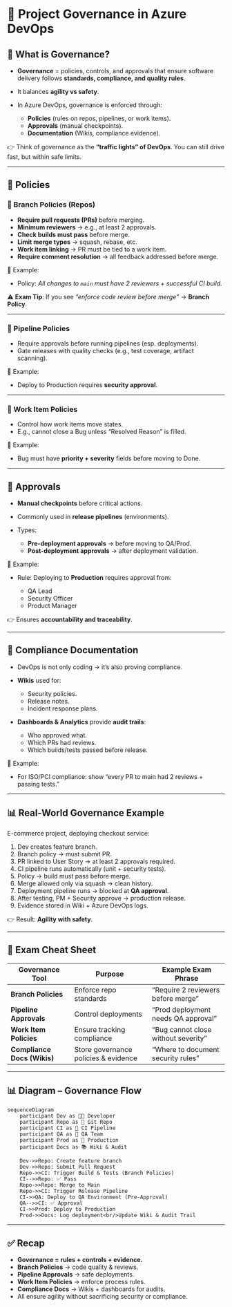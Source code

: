 # 🧭 Project Governance in Azure DevOps

## 📖 What is Governance?

- **Governance** = policies, controls, and approvals that ensure software delivery follows **standards, compliance, and quality rules**.
- It balances **agility vs safety**.
- In Azure DevOps, governance is enforced through:

  - **Policies** (rules on repos, pipelines, or work items).
  - **Approvals** (manual checkpoints).
  - **Documentation** (Wikis, compliance evidence).

👉 Think of governance as the **“traffic lights” of DevOps**. You can still drive fast, but within safe limits.

---

## 📜 Policies

### 🔹 Branch Policies (Repos)

- **Require pull requests (PRs)** before merging.
- **Minimum reviewers** → e.g., at least 2 approvals.
- **Check builds must pass** before merge.
- **Limit merge types** → squash, rebase, etc.
- **Work item linking** → PR must be tied to a work item.
- **Require comment resolution** → all feedback addressed before merge.

📌 Example:

- Policy: _All changes to `main` must have 2 reviewers + successful CI build._

⚠️ **Exam Tip**: If you see _“enforce code review before merge”_ → **Branch Policy**.

---

### 🔹 Pipeline Policies

- Require approvals before running pipelines (esp. deployments).
- Gate releases with quality checks (e.g., test coverage, artifact scanning).

📌 Example:

- Deploy to Production requires **security approval**.

---

### 🔹 Work Item Policies

- Control how work items move states.
- E.g., cannot close a Bug unless “Resolved Reason” is filled.

📌 Example:

- Bug must have **priority + severity** fields before moving to Done.

---

## 👥 Approvals

- **Manual checkpoints** before critical actions.
- Commonly used in **release pipelines** (environments).
- Types:

  - **Pre-deployment approvals** → before moving to QA/Prod.
  - **Post-deployment approvals** → after deployment validation.

📌 Example:

- Rule: Deploying to **Production** requires approval from:

  - QA Lead
  - Security Officer
  - Product Manager

👉 Ensures **accountability and traceability**.

---

## 📑 Compliance Documentation

- DevOps is not only coding → it’s also proving compliance.
- **Wikis** used for:

  - Security policies.
  - Release notes.
  - Incident response plans.

- **Dashboards & Analytics** provide **audit trails**:

  - Who approved what.
  - Which PRs had reviews.
  - Which builds/tests passed before release.

📌 Example:

- For ISO/PCI compliance: show “every PR to main had 2 reviews + passing tests.”

---

## 📊 Real-World Governance Example

E-commerce project, deploying checkout service:

1. Dev creates feature branch.
2. Branch policy → must submit PR.
3. PR linked to User Story → at least 2 approvals required.
4. CI pipeline runs automatically (unit + security tests).
5. Policy → build must pass before merge.
6. Merge allowed only via squash → clean history.
7. Deployment pipeline runs → blocked at **QA approval**.
8. After testing, PM + Security approve → production release.
9. Evidence stored in Wiki + Azure DevOps logs.

👉 Result: **Agility with safety**.

---

## 🧾 Exam Cheat Sheet

| Governance Tool             | Purpose                              | Example Exam Phrase                 |
| --------------------------- | ------------------------------------ | ----------------------------------- |
| **Branch Policies**         | Enforce repo standards               | “Require 2 reviewers before merge”  |
| **Pipeline Approvals**      | Control deployments                  | “Prod deployment needs QA approval” |
| **Work Item Policies**      | Ensure tracking compliance           | “Bug cannot close without severity” |
| **Compliance Docs (Wikis)** | Store governance policies & evidence | “Where to document security rules”  |

---

## 📊 Diagram – Governance Flow

```mermaid
sequenceDiagram
    participant Dev as 👨‍💻 Developer
    participant Repo as 📁 Git Repo
    participant CI as 🧪 CI Pipeline
    participant QA as 🧪 QA Team
    participant Prod as 🚀 Production
    participant Docs as 📚 Wiki & Audit

    Dev->>Repo: Create feature branch
    Dev->>Repo: Submit Pull Request
    Repo->>CI: Trigger Build & Tests (Branch Policies)
    CI-->>Repo: ✅ Pass
    Repo->>Repo: Merge to Main
    Repo->>CI: Trigger Release Pipeline
    CI->>QA: Deploy to QA Environment (Pre-Approval)
    QA-->>CI: ✅ Approval
    CI->>Prod: Deploy to Production
    Prod->>Docs: Log deployment<br/>Update Wiki & Audit Trail
```

---

## ✅ Recap

- **Governance = rules + controls + evidence.**
- **Branch Policies** → code quality & reviews.
- **Pipeline Approvals** → safe deployments.
- **Work Item Policies** → enforce process rules.
- **Compliance Docs** → Wikis + dashboards for audits.
- All ensure agility without sacrificing security or compliance.
